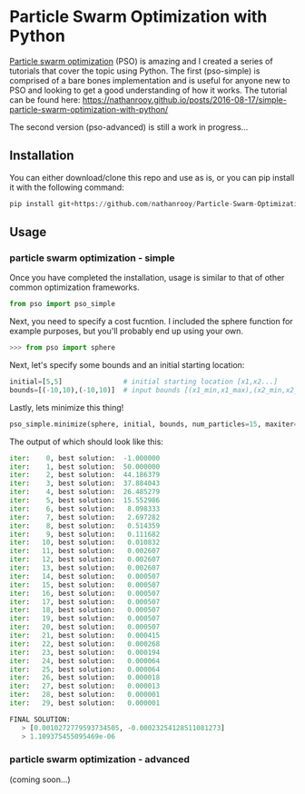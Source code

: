 # Particle Swarm Optimization with Python

<a target="_blank" href="https://en.wikipedia.org/wiki/Particle_swarm_optimization">Particle swarm optimization</a> (PSO) is amazing and I created a series of tutorials that cover the topic using Python. The first (pso-simple) is comprised of a bare bones implementation and is useful for anyone new to PSO and looking to get a good understanding of how it works. The tutorial can be found here: https://nathanrooy.github.io/posts/2016-08-17/simple-particle-swarm-optimization-with-python/

The second version (pso-advanced) is still a work in progress...


## Installation
You can either download/clone this repo and use as is, or you can pip install it with the following command:
```py
pip install git+https://github.com/nathanrooy/Particle-Swarm-Optimization-with-Python
```

## Usage
### particle swarm optimization - simple
Once you have completed the installation, usage is similar to that of other common optimization frameworks.
```py
from pso import pso_simple
```
Next, you need to specify a cost fucntion. I included the sphere function for example purposes, but you'll probably end up using your own.
```py
>>> from pso import sphere
```
Next, let's specify some bounds and an initial starting location:
```py
initial=[5,5]               # initial starting location [x1,x2...]
bounds=[(-10,10),(-10,10)]  # input bounds [(x1_min,x1_max),(x2_min,x2_max)...]
```
Lastly, lets minimize this thing!
```py
pso_simple.minimize(sphere, initial, bounds, num_particles=15, maxiter=30, verbose=True)
```
The output of which should look like this:
```py
iter:    0, best solution:  -1.000000
iter:    1, best solution:  50.000000
iter:    2, best solution:  44.186379
iter:    3, best solution:  37.884043
iter:    4, best solution:  26.485279
iter:    5, best solution:  15.552986
iter:    6, best solution:   8.098333
iter:    7, best solution:   2.697282
iter:    8, best solution:   0.514359
iter:    9, best solution:   0.111682
iter:   10, best solution:   0.010832
iter:   11, best solution:   0.002607
iter:   12, best solution:   0.002607
iter:   13, best solution:   0.002607
iter:   14, best solution:   0.000507
iter:   15, best solution:   0.000507
iter:   16, best solution:   0.000507
iter:   17, best solution:   0.000507
iter:   18, best solution:   0.000507
iter:   19, best solution:   0.000507
iter:   20, best solution:   0.000507
iter:   21, best solution:   0.000415
iter:   22, best solution:   0.000268
iter:   23, best solution:   0.000194
iter:   24, best solution:   0.000064
iter:   25, best solution:   0.000064
iter:   26, best solution:   0.000018
iter:   27, best solution:   0.000013
iter:   28, best solution:   0.000001
iter:   29, best solution:   0.000001

FINAL SOLUTION:
   > [0.0010272779593734505, -0.00023254128511081273]
   > 1.109375455095469e-06
```




### particle swarm optimization - advanced
(coming soon...)
